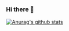 ### Hi there 👋

[![Anurag's github stats](https://github-readme-stats.vercel.app/api?username=dianwangwin)](https://github.com/anuraghazra/github-readme-stats)
